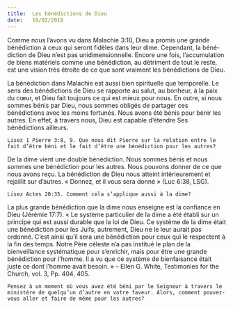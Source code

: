 ```yaml
---
title:  Les bénédictions de Dieu
date:   19/02/2018
---
```


Comme nous l’avons vu dans Malachie 3:10, Dieu a promis une grande bénédiction à ceux qui seront fidèles dans leur dime. Cependant, la béné-diction de Dieu n’est pas unidimensionnelle. Encore une fois, l’accumulation de biens matériels comme une bénédiction, au détriment de tout le reste, est une vision très étroite de ce que sont vraiment les bénédictions de Dieu.

La bénédiction dans Malachie est aussi bien spirituelle que temporelle. Le sens des bénédictions de Dieu se rapporte au salut, au bonheur, à la paix du cœur, et Dieu fait toujours ce qui est mieux pour nous. En outre, si nous sommes bénis par Dieu, nous sommes obligés de partager ces bénédictions avec les moins fortunés. Nous avons été bénis pour bénir les autres. En effet, à travers nous, Dieu est capable d’étendre Ses bénédictions ailleurs. 

`Lisez 1 Pierre 3:8, 9. Que nous dit Pierre sur la relation entre le fait d’être béni et le fait d’être une bénédiction pour les autres?`

De la dime vient une double bénédiction. Nous sommes bénis et nous sommes une bénédiction pour les autres. Nous pouvons donner de ce que nous avons reçu. La bénédiction de Dieu nous atteint intérieurement et rejaillit sur d’autres. « Donnez, et il vous sera donné » (Luc 6:38, LSG). 

`Lisez Actes 20:35. Comment cela s’applique aussi à la dime?`

La plus grande bénédiction que la dime nous enseigne est la confiance en Dieu (Jérémie 17:7). « Le système particulier de la dime a été établi sur un principe qui est aussi durable que la loi de Dieu. Ce système de la dime était une bénédiction pour les Juifs, autrement, Dieu ne le leur aurait pas ordonné. C’est ainsi qu’il sera une bénédiction pour ceux qui le respectent à la fin des temps. Notre Père céleste n’a pas institué le plan de la bienveillance systématique pour s’enrichir, mais pour être une grande bénédiction pour l’homme. Il a vu que ce système de bienfaisance était juste ce dont l’homme avait besoin. » – Ellen G. White, Testimonies for the Church, vol. 3, Pp. 404, 405. 

`Pensez à un moment où vous avez été béni par le Seigneur à travers le ministère de quelqu’un d’autre en votre faveur. Alors, comment pouvez-vous aller et faire de même pour les autres?`